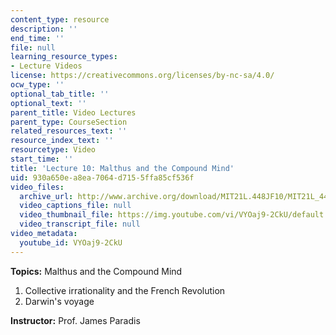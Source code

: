 ```yaml
---
content_type: resource
description: ''
end_time: ''
file: null
learning_resource_types:
- Lecture Videos
license: https://creativecommons.org/licenses/by-nc-sa/4.0/
ocw_type: ''
optional_tab_title: ''
optional_text: ''
parent_title: Video Lectures
parent_type: CourseSection
related_resources_text: ''
resource_index_text: ''
resourcetype: Video
start_time: ''
title: 'Lecture 10: Malthus and the Compound Mind'
uid: 930a650e-a8ea-7064-d715-5ffa85cf536f
video_files:
  archive_url: http://www.archive.org/download/MIT21L.448JF10/MIT21L_448JF10_lec10_300k.mp4
  video_captions_file: null
  video_thumbnail_file: https://img.youtube.com/vi/VYOaj9-2CkU/default.jpg
  video_transcript_file: null
video_metadata:
  youtube_id: VYOaj9-2CkU
---
```


**Topics:** Malthus and the Compound Mind

1.  Collective irrationality and the French Revolution
2.  Darwin's voyage

**Instructor:** Prof. James Paradis

